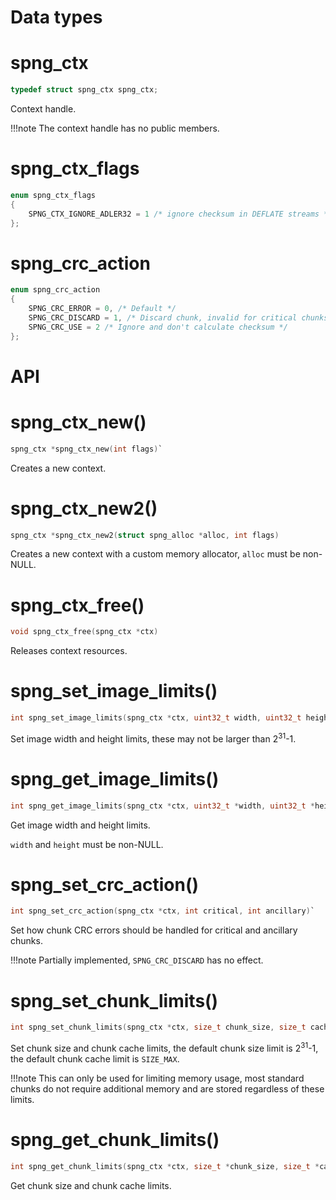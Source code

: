 # Data types

# spng_ctx
```c
typedef struct spng_ctx spng_ctx;
```

   Context handle.

!!!note
    The context handle has no public members.


# spng_ctx_flags

```c
enum spng_ctx_flags
{
    SPNG_CTX_IGNORE_ADLER32 = 1 /* ignore checksum in DEFLATE streams */
};
```

# spng_crc_action

```c
enum spng_crc_action
{
    SPNG_CRC_ERROR = 0, /* Default */
    SPNG_CRC_DISCARD = 1, /* Discard chunk, invalid for critical chunks */
    SPNG_CRC_USE = 2 /* Ignore and don't calculate checksum */
};
```

# API

# spng_ctx_new()
```c
spng_ctx *spng_ctx_new(int flags)`
```

Creates a new context.

# spng_ctx_new2()
```c
spng_ctx *spng_ctx_new2(struct spng_alloc *alloc, int flags)
```

Creates a new context with a custom memory allocator, `alloc` must be non-NULL.

# spng_ctx_free()
```c
void spng_ctx_free(spng_ctx *ctx)
```

Releases context resources.

# spng_set_image_limits()
```c
int spng_set_image_limits(spng_ctx *ctx, uint32_t width, uint32_t height)
```

Set image width and height limits, these may not be larger than 2<sup>31</sup>-1.

# spng_get_image_limits()
```c
int spng_get_image_limits(spng_ctx *ctx, uint32_t *width, uint32_t *height)
```

Get image width and height limits.

`width` and `height` must be non-NULL.

# spng_set_crc_action()
```c
int spng_set_crc_action(spng_ctx *ctx, int critical, int ancillary)`
```

Set how chunk CRC errors should be handled for critical and ancillary chunks.

!!!note
    Partially implemented, `SPNG_CRC_DISCARD` has no effect.

# spng_set_chunk_limits()
```c
int spng_set_chunk_limits(spng_ctx *ctx, size_t chunk_size, size_t cache_limit)
```

Set chunk size and chunk cache limits, the default chunk size limit is 2<sup>31</sup>-1,
the default chunk cache limit is `SIZE_MAX`.

!!!note
    This can only be used for limiting memory usage, most standard chunks
    do not require additional memory and are stored regardless of these limits.

# spng_get_chunk_limits()
```c
int spng_get_chunk_limits(spng_ctx *ctx, size_t *chunk_size, size_t *cache_limit)
```

Get chunk size and chunk cache limits.
